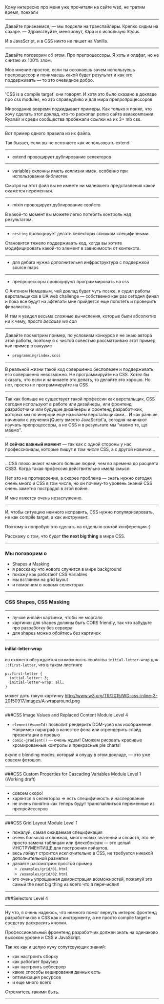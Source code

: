 

Кому интересно про меня уже прочитали на сайте wsd, не тратим время, поехали

---

Давайте признаемся, — мы подсели на транспайлеры.
Крепко сидим на сахаре. 
— Здравствуйте, меня зовут, Юра и я использую Stylus.

И в JavaScript, и в CSS никто не пишет на Vanilla.

---

Давайте поговорим об этом. 
Про препроцессоры. 
Я хоть и олдфаг, но не считаю их 100% злом.

Мое мнение простое, если ты осознаешь зачем используешь препроцессор и понимаешь какой будет результат и как его поддерживать — то это очевидное добро.

---

'CSS is a compile target' они говорят.
И хотя это было сказано в докладе про css modules, но это справедливо и для мира препропроцессоров 

Мироздание вовремя подкидывает примеры. Как только я понял, что хочу сделать этот доклад, кто-то раскопал релиз сайта авиакомпании Ryanair и среди сообщества пробежали ссылки на их 3+ mb css.

--- 

Вот пример одного правила из их файла.

Так бывает, если вы не осознаете как использовать extend.

---

* extend провоцирует дублирование селекторов 

--- 

* variables склонны иметь коллизии имен, особенно при использовании библиотек

Смотря на этот файл вы не имеете ни малейшего представления какой окажется переменная.

--- 

* mixin провоцирует дублирование свойств

В какой-то момент вы можете легко потерять контроль над результатом. 

--- 

* ```nesting``` провоцирует делать селекторы слишком специфичными.

Становится тяжело поддерживать код, когда вы хотите модифицировать какой-то элемент в зависимости от контекста.

---

* для дебага нужна дополнительня инфраструктура с поддержкой source maps

--- 

* препроцессоры провоцируют программировать на css

С Антоном Немцевым, чей доклад будет чуть позже, я судил работы верстальщиков в UA web challenge — собственно как раз сегодня финал и пока все будут на афтепати мне прийдется еще попотеть и проверить финалистов.

И там я увидел весьма сложные вычисления, которые были абсолютно ни к чему, просто _because we can_ 

--- 

Давайте посмотрим пример, по условиям конкурса я не знаю автора этой работы, поэтому я с чистой совестью рассматриваю этот пример, как пример в вакууме

* ```programming/index.scss```

---

В реальной жизни такой код совершенно бесполезен и поддерживать его совершенно невозможно.
Не программируйте на CSS. 
Хотел бы сказать, что если и начинаете это делать, то делайте это хорошо.
Но нет, просто не программируйте на CSS

---

Так как больше не существует такой профессии как верстальщик, CSS сегодня используют в работе или дизайнеры, или фронтенд разработчики или будущие дизайнеры и фронтенд разработчкик, которых мы по инерции еще называем верстальщиками... 
И как раньше начинали с узучения jQuery вместо JavaScript'а, сегодня начинают изучать препроцессоры, а не CSS и в результате мы "маемо те, що маемо".

---

И **сейчас важный момент** — так как с одной стороны у нас профессионалы, которые пишут _в том числе_ CSS, а с другой новички...

---

...CSS плохо знают намного больше людей, чем во времена до расцвета CSS3. Когда такая профессия действительно имела смысл.

Нет это не противоречие, а скорее проблема — знать нужно сегодня очень много и CSS в том числе, но он почему-то уровень знаний CSS очень заметно пострадал в этой войне. 

И мне кажется очень незаслуженно.

---

И, чтобы ситуацию немного исправить, CSS нужно популяризировать, не как compile target, а как инструмент.

Поэтому я попробую это сделать на отдельно взятой конференции :)

Расскажу о том, что будет **the next big thing** в мире CSS.

---

### Мы поговорим о

* Shapes и Masking
* я расскажу что нового случится в мире background
* покажу как работают CSS Variables
* мы взглянем на grid layout
* и помолчим о новоых селекторах

---

### CSS Shapes, CSS Masking

---

* лучше инлайн картинки, чтобы не моргало
* картинки для shapes должны быть CORS friendly, так что забудьте про разработку без сервера
* для shapes можно обойтись без картинок

---

#### initial-letter-wrap

из схожего обсуждается возможность свойства ```initial-letter-wrap``` для ```::first-letter```, что в таком листинге 

```
p::first-letter {
  initial-letter: 3;
  initial-letter-wrap: all;
}
```

может дать такую картинку
http://www.w3.org/TR/2015/WD-css-inline-3-20150917/images/A-wraparound.png

---

###CSS Image Values and Replaced Content Module Level 4

* ```element(#someId)``` позволит рендерить DOM-узел как изображение. Например параграф в качестве фона или отрендерить слайд презентации в превью
* ```conic-gradient()``` — очень ждем! Сможем рисовать красивые хромированные контролы и прекрасные pie charts!

вкупе с blending modes, который я опущу в этом докладе, — это уже совсем фотошоп.

---

###CSS Custom Properties for Cascading Variables Module Level 1 (Working draft)

---

* совсем скоро!
* харянтся в селекторах => есть специфичность и наследование
* не очень понятно как теперь будут транспайлиться переменные из препройессоров

---

###CSS Grid Layout Module Level 1

* пожалуй, самая ожидаемая спецификация
* очень большая и сложная, много новых значений и свойств, это не просто замена таблицам или флексбоксам — это целый ИНСТРУМЕНТИЩЕ для построения лэйаутов.
* весь лэйаут строится исключительно в CSS, не требуется никакой дополнительной разметки
* давайте рассмотрим простой пример 
  *  ```/examples/grid/01.html```
  *  ```/examples/grid/02.html```
* это очень упрощенная демонстрация возможностей, пожалуй это самый the next big thing из всего что я перечислил 

---

###Selectors Level 4

---

Ну что, я очень надеюсь, что немного помог вернуть интерес фронтенд разработчиков к CSS как к инструменту, а не просто compile target и средству раскрасить кнопки.

Профессиональный фроентенд разработчик должен знать на одинаково высоком уровне и CSS и JavaScript. 

Так же как и целую кучу сопутсвующих знаний: 

* как настроить сборку
* как работает браузер
* как настроить вебсервер
* какие способы кеширования данных есть
* оптимизация ресурсов
* и еще много всего

Стремитесь такими быть.

---

